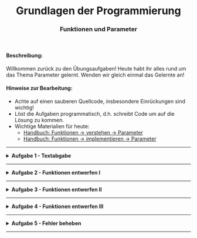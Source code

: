 
<h1 align="center">Grundlagen der Programmierung</h1>
<h3 align="center">Funktionen und Parameter</h3>
<br>

#### Beschreibung:

Willkommen zurück zu den Übungsaufgaben! Heute habt ihr alles rund um das Thema Parameter gelernt. Wenden wir gleich einmal das Gelernte an!

#### Hinweise zur Bearbeitung:

- Achte auf einen sauberen Quellcode, insbesondere Einrückungen sind wichtig!
- Löst die Aufgaben programmatisch, d.h. schreibt Code um auf die Lösung zu kommen.
- Wichtige Materialien für heute:
  - [Handbuch: Funktionen → verstehen → Parameter](https://docs.google.com/document/d/13SyoQ3tgIr4T9tiUl42V5kiBGQwV4Lk-XA2SsKf-va0/edit#heading=h.ycfnnrwr0sgb)
  - [ Handbuch: Funktionen → implementieren → Parameter ](https://docs.google.com/document/d/13SyoQ3tgIr4T9tiUl42V5kiBGQwV4Lk-XA2SsKf-va0/edit#heading=h.6u9tw4ybv1p)

---

<details>
<summary> <b> Aufgabe 1 - Textabgabe</b> </summary>

Überlege dir in den Aufgaben zuerst eine Antwort, notiere dir deine Antwort
(z.B. in einem Kommentar), kopiere dann den Code in die TextAufgabe.kt Datei,
führe ihn aus und überprüfe dann, ob das Programm die gleiche Ausgabe ausgibt, 
wie du dir zuvor notiert hast.

Wenn du fertig bist, lösche den Code aus der Datei.

a)

Schau dir den Codeausschnitt an.

- Was wird hier ausgegeben?

Notiere dir deine Antwort.  (z.B. in einem Kommentar)  
Führe dann den Code aus.
- Wird das ausgegeben, was du dir notiert hast?

```
fun main() {
    minusRechnen(5)
}

fun minusRechnen(zahl2: Int) {
    var zahl1: Int = 10
    println(zahl1 - zahl2)
}
```

b)

Schau dir den Codeausschnitt an.
- Was wird hier ausgegeben?

Notiere dir deine Antwort.  (z.B. in einem Kommentar)  
Führe dann den Code aus.
- Wird das ausgegeben, was du dir notiert hast?

```
fun main() {
    hallo("Peter")
}

fun hallo(name: String) {
    println("Hallo! Wie geht es dir $name?")
}
```
c)

Schau dir den Codeausschnitt an.
- Was wird hier ausgegeben?

Notiere dir deine Antwort.  (z.B. in einem Kommentar)  
Führe dann den Code aus.
- Wird das ausgegeben, was du dir notiert hast?

```
fun main() {
    multiplikation(5, 23)
}

fun multiplikation(zahl1: Int, zahl2: Int) {
    println(zahl1 * zahl2)
}
```

d)

Schau dir den Codeausschnitt an.
- Was wird hier ausgegeben?

Notiere dir deine Antwort. (z.B. in einem Kommentar)  
Führe dann den Code aus.
- Wird das ausgegeben, was du dir notiert hast?

```
fun main() {
    printFilm(1)
}

fun printFilm(listenIndex: Int) {
    val lieblingsFilme: MutableList<String> = mutableListOf(
        "Batman", "Oldboy", "ES",
        "Harry Potter", "Pulp Fiction"
    )
    println(lieblingsFilme[listenIndex])
}
```

**Modul für die Aufgabe:** *Aufgabe1*  
**Datei für die Aufgabe:** *TextAufgabe.kt*
</details>

---


<details>
<summary> <b> Aufgabe 2 - Funktionen entwerfen I</b> </summary>

In dieser Aufgabe erstellen wir eine Funktion mit Parametern.

- In der Datei "FunktionAnleitung.kt", außerhalb der main()-Funktion, schreibe das Keyword für Funktionen “fun”.
- Schreibe jetzt den Namen der Funktion “deinName”.
- Schreibe die Klammern für die Parameter "()".
- Schreibe in die Klammer deinen Parameter “name” vom Typ String.
- Gebe jetzt den Rumpf der Funktion mit "{}" an. 
- Gebe im Rumpf deiner Funktion deinen Namen aus:
  - Schreibe die println() Funktion.
  - Schreibe in die Klammern "Hallo, mein Name is $name.".
- rufe “deinName()” in der Main-Funktion auf und schreibe den Namen "Daniel" als String in die Klammern.

Führe jetzt dein Programm aus und überprüfe, ob der Text "Hallo, mein Name is Daniel." ausgegeben wird.  
Wenn ja, hast du die Funktion richtig erstellt und aufgerufen.



**Modul für die Aufgabe:** *Aufgabe2*  
**Datei für die Aufgabe:** *FunktionAnleitung.kt*

</details>


---

<details>
<summary> <b> Aufgabe 3 - Funktionen entwerfen II</b> </summary>

In dieser Aufgabe wirst du ein paar in der Praxis oft verwendete Funktionen erstellen.

a)

- Erstelle eine Funktion, die zwei Zahlen vom Typ Double als Parameter erhält,  
die zwei Zahlen addiert und das Ergebnis zurückgibt.

- Teste deine Funktion, indem du sie in der main()-Funktion mit den zwei Werten 123.45 und 76.55 aufrufst.  
- Lege den Rückgabewert der Funktion in einer Variable ab und gebe den Wert der Variable in der Konsole 
mit der println()-Funktion aus.  
Wird 200.0 ausgegeben?   
Du hast die Funktion richtig erstellt, wenn 200.0 ausgegeben wird.

b)

- Erstelle eine Funktion, die zwei Zahlen vom Typ Int als Parameter erhält,  
die zweite Zahl von der ersten Zahl abzieht und das Ergebnis zurückgibt.

- Teste deine Funktion, indem du sie in der main()-Funktion mit den zwei Werten 7 und 4 aufrufst.  
- Lege den Rückgabewert der Funktion in einer Variable ab und gebe den Wert der Variable in der Konsole
  mit der println()-Funktion aus.  
  Wird 3 ausgeben?  
  Du hast die Funktion richtig erstellt, wenn 3 ausgegeben wird.

c)

- Erstelle eine Funktion. 
- Die Funktion bekommt drei Zahlen vom Typ Int.
- Die Funktion multipliziert dann die ersten zwei Zahlen vom Typ Int 
und speichert das Ergebnis in einer Variable.
- Die Funktion zieht von dem Ergebnis die dritte Zahl ab.
- Die Funktion gibt dann das Ergebnis zurück.

- Teste deine Funktion, indem du sie in der main()-Funktion mit den drei Werten 25, 40 und 100 aufrufst.
- Lege den Rückgabewert der Funktion in einer Variable ab und gebe den Wert der Variable in der Konsole
  mit der println()-Funktion aus.  
Wird 900 ausgegeben?  
Du hast die Funktion richtig erstellt, wenn 900 ausgegeben wird.






**Modul für die Aufgabe:** *Aufgabe3*  
**Datei für die Aufgabe:** *FunktionenEntwerfen.kt*

</details>

---

<details>
<summary> <b> Aufgabe 4 - Funktionen entwerfen III</b> </summary>

Hier sollst du nun deine eigene Funktion selbst entwerfen!  
Gib der Funktion den Namen printCity.
Lege in der Funktion jetzt eine MutableList mit Städtenamen vom Typ String an.
Zu Begin hat die MutableList die Werte "Köln" und "Hamburg".
Die Funktion bekommt als Parameter einen Stadtnamen übergeben und fügt den Stadtnamen der Liste hinzu.
Am Ende gibt die Funktion die Liste aus.
Benutzt dazu die println()-Funktion.

Ruf jetzt die Funktion in der main-Funktion dreimal auf. Einmal mit dem Parameter "Berlin", 
einmal mit dem Parameter "Duisburg" und einmal mit dem Parameter "Frankfurt".

Du hast die Funktion richtig erstellt, wenn in der Konsole das ausgegeben wird.
```
[Köln, Hamburg, Berlin]
[Köln, Hamburg, Duisburg]
[Köln, Hamburg, Frankfurt]
```


**Modul für die Aufgabe:** *Aufgabe4*  
**Datei für die Aufgabe:** *NochMehrFunktionen.kt*

</details>


---

<details>
<summary> <b> Aufgabe 5 - Fehler beheben</b> </summary>

Verbessere die Fehler in der Datei.

**Modul für die Aufgabe:** *Aufgabe5*  
**Datei für die Aufgabe:** *FehlerBeheben.kt*

</details>

---
